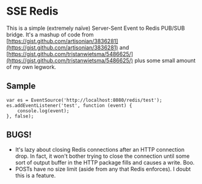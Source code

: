 # SSE Redis

This is a simple (extremely naïve) Server-Sent Event to Redis PUB/SUB bridge.  It's a mashup of code from [https://gist.github.com/artisonian/3836281](https://gist.github.com/artisonian/3836281) and [https://gist.github.com/tristanwietsma/5486625/](https://gist.github.com/tristanwietsma/5486625/) plus some small amount of my own legwork.

## Sample

	var es = EventSource('http://localhost:8080/redis/test');
	es.addEventListener('test', function (event) {
		console.log(event);
	}, false);

## BUGS!

  * It's lazy about closing Redis connections after an HTTP connection drop.  In fact, it won't bother trying to close the connection until some sort of output buffer in the HTTP package fills and causes a write.  Boo.
  * POSTs have no size limit (aside from any that Redis enforces).  I doubt this is a feature.
